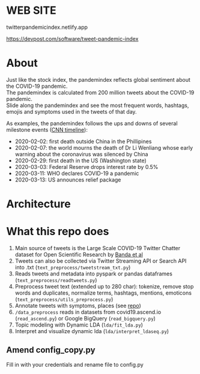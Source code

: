 # WEB SITE

twitterpandemicindex.netlify.app

https://devpost.com/software/tweet-pandemic-index

# About
Just like the stock index, the pandemindex reflects global sentiment about the COVID-19 pandemic.<br>
The pandemindex is calculated from 200 million tweets about the COVID-19 pandemic. <br>
Slide along the pandemindex and see the most frequent words, hashtags, emojis and symptoms used in the tweets of that day. 

As examples, the pandemindex follows the ups and downs of several milestone events ([CNN timeline](https://www.cnn.com/2020/02/06/health/wuhan-coronavirus-timeline-fast-facts/index.html)):
* 2020-02-02: first death outside China in the Phillipines
* 2020-02-07: the world mourns the death of Dr Li Wenliang whose early warning about the coronavirus was silenced by China
* 2020-02-29: first death in the US (Washington state)
* 2020-03-03: Federal Reserve drops interest rate by 0.5%
* 2020-03-11: WHO declares COVID-19 a pandemic
* 2020-03-13: US announces relief package

# Architecture


# What this repo does
1. Main source of tweets is the Large Scale COVID-19 Twitter Chatter dataset for Open Scientific Research by [Banda et al](https://zenodo.org/record/3757272#.XqxskRNKh24)
2. Tweets can also be collected via Twitter Streaming API or Search API into .txt (`text_preprocess/tweetstream_txt.py`)
3. Reads tweets and metadata into pyspark or pandas dataframes (`text_preprocess/readtweets.py`)
4. Preprocess tweet text (extended up to 280 char): tokenize, remove stop words and duplicates, normalize terms, 
 hashtags, mentions, emoticons (`text_preprocess/utils_preprocess.py`)
5. Annotate tweets with symptoms, places (see [repo](https://github.com/thepanacealab/covid19_biohackathon))
6. `/data_preprocess` reads in datasets from covid19.ascend.io (`read_ascend.py`) or Google BigQuery (`read_bigquery.py`)
7. Topic modeling with Dynamic LDA (`lda/fit_lda.py`)
8. Interpret and visualize dynamic lda (`lda/interpret_ldaseq.py`)

## Amend config_copy.py
Fill in with your credentials and rename file to config.py
